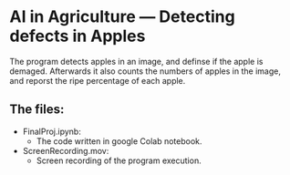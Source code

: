 # AI in Agriculture — Detecting defects in Apples
The program detects apples in an image, and definse if the apple is demaged.
Afterwards it also counts the numbers of apples in the image, and reporst the ripe percentage of each apple.


## The files:
* FinalProj.ipynb:
  * The code written in google Colab notebook.
* ScreenRecording.mov:
  * Screen recording of the program execution.

